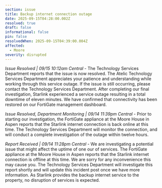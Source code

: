 ```yaml
---
section: issue
title: Backup internet connection outage
date: 2025-09-15T04:28:00.002Z
resolved: true
draft: false
informational: false
pin: false
resolvedWhen: 2025-09-15T04:39:00.004Z
affected:
  - Moore
severity: disrupted
---
```

*Issue Resolved | 09/15 10:12am Central* - The Technology Services Department reports that the issue is now resolved. The Atelic Technology Services Department appreciates your patience and understanding while working through this service outage. If the issue is still occurring, please contact the Technology Services Department. After completing our final investigation, Starlink experienced a service outage resulting in a total downtime of eleven minutes. We have confirmed that connectivity has been restored on our FortiGate management dashboard.

*Issue Resolved, Department Monitoring | 09/14 11:39pm Central* - Prior to starting our investigation, the FortiGate appliance at the Moore House in Aspen reports that the Starlink internet connection is back online at this time. The Technology Services Department will monitor the connection, and will conduct a complete investigation of the outage within twelve hours.

*Report Received | 09/14 11:28pm Central* - We are investigating a potential issue that might affect the uptime of one our of services. The FortiGate appliance at the Moore House in Aspen reports that the Starlink internet connection is offline at this time. We are sorry for any inconvenience this may cause you. The Technology Services Department will investigate this report shortly and will update this incident post once we have more information. As Starlink provides the backup internet service to the property, no disruption of services is expected.